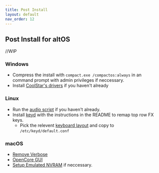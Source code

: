 ```yaml
---
title: Post Install 
layout: default
nav_order: 12
---
```


## Post Install for altOS

//WIP

### Windows
* Compress the install with `compact.exe /compactos:always` in an command prompt with admin privileges if neccessary.
* Install [CoolStar's drivers](https://coolstar.org/chromebook/windows-install.html) if you haven't already 


### Linux
* Run the [audio script](https://github.com/WeirdTreeThing/chromebook-linux-audio) if you haven't already.
* Install [keyd](https://github.com/rvaiya/keyd) with the instructions in the README to remap top row FX keys.
  * Pick the relevent [keyboard layout](https://github.com/eupnea-linux/eupnea-utils/tree/main/configs/keyboard-layouts) and copy to `/etc/keyd/default.conf`


### macOS 
* [Remove Verbose](https://dortania.github.io/OpenCore-Post-Install/cosmetic/verbose.html#macos-decluttering)
* [OpenCore GUI](https://dortania.github.io/OpenCore-Post-Install/cosmetic/gui.html#setting-up-opencore-s-gui)
* [Setup Emulated NVRAM](https://dortania.github.io/OpenCore-Post-Install/misc/nvram.html) if neccessary.

